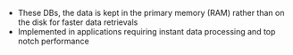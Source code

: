 - These DBs, the data is kept in the primary memory (RAM) rather than on the disk for faster data retrievals
- Implemented in applications requiring instant data processing and top notch performance
